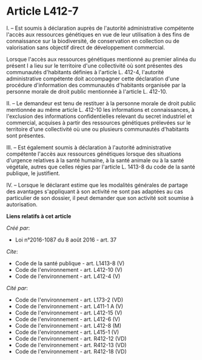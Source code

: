 # Article L412-7

I. – Est soumis à déclaration auprès de l'autorité administrative compétente l'accès aux ressources génétiques en vue de leur
utilisation à des fins de connaissance sur la biodiversité, de conservation en collection ou de valorisation sans objectif
direct de développement commercial. 

Lorsque l'accès aux ressources génétiques mentionné au premier alinéa du présent I a lieu sur le territoire d'une
collectivité où sont présentes des communautés d'habitants définies à l'article L. 412-4, l'autorité administrative
compétente doit accompagner cette déclaration d'une procédure d'information des communautés d'habitants organisée par la
personne morale de droit public mentionnée à l'article L. 412-10. 

II. – Le demandeur est tenu de restituer à la personne morale de droit public mentionnée au même article L. 412-10 les
informations et connaissances, à l'exclusion des informations confidentielles relevant du secret industriel et commercial,
acquises à partir des ressources génétiques prélevées sur le territoire d'une collectivité où une ou plusieurs communautés
d'habitants sont présentes. 

III. – Est également soumis à déclaration à l'autorité administrative compétente l'accès aux ressources génétiques lorsque
des situations d'urgence relatives à la santé humaine, à la santé animale ou à la santé végétale, autres que celles régies
par l'article L. 1413-8 du code de la santé publique, le justifient. 

IV. – Lorsque le déclarant estime que les modalités générales de partage des avantages s'appliquant à son activité ne sont
pas adaptées au cas particulier de son dossier, il peut demander que son activité soit soumise à autorisation.

**Liens relatifs à cet article**

_Créé par_:

  - Loi n°2016-1087 du 8 août 2016 - art. 37

_Cite_:

  - Code de la santé publique - art. L1413-8 (V)
  - Code de l'environnement - art. L412-10 (V)
  - Code de l'environnement - art. L412-4 (V)

_Cité par_:

  - Code de l'environnement - art. L173-2 (VD)
  - Code de l'environnement - art. L411-1 A (V)
  - Code de l'environnement - art. L412-15 (V)
  - Code de l'environnement - art. L412-6 (V)
  - Code de l'environnement - art. L412-8 (M)
  - Code de l'environnement - art. L415-1 (V)
  - Code de l'environnement - art. R412-12 (VD)
  - Code de l'environnement - art. R412-13 (VD)
  - Code de l'environnement - art. R412-18 (VD)
